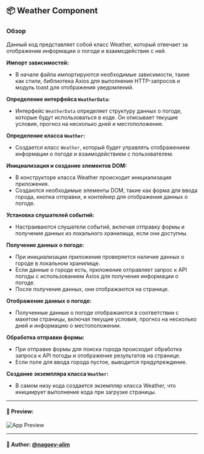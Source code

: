 ## 📦 Weather Component

### Обзор
Данный код представляет собой класс Weather, который отвечает за отображение информации о погоде и взаимодействие с ней.

**Импорт зависимостей:**

- В начале файла импортируются необходимые зависимости, такие как стили, библиотека Axios для выполнения HTTP-запросов и модуль toast для отображения уведомлений.

**Определение интерфейса `WeatherData`:**

- Интерфейс `WeatherData` определяет структуру данных о погоде, которые будут использоваться в коде. Он описывает текущие условия, прогноз на несколько дней и местоположение.

**Определение класса `Weather`:**

- Создается класс `Weather`, который будет управлять отображением информации о погоде и взаимодействием с пользователем.

**Инициализация и создание элементов DOM:**

- В конструкторе класса Weather происходит инициализация приложения.
- Создаются необходимые элементы DOM, такие как форма для ввода города, кнопка отправки, и контейнер для отображения данных о погоде.

**Установка слушателей событий:**

- Настраиваются слушатели событий, включая отправку формы и получение данных из локального хранилища, если они доступны.

**Получение данных о погоде:**

- При инициализации приложения проверяется наличие данных о городе в локальном хранилище.
- Если данные о городе есть, приложение отправляет запрос к API погоды с использованием Axios для получения информации о погоде.
- После получения данных, они отображаются на странице.

**Отображение данных о погоде:**

- Полученные данные о погоде отображаются в соответствии с макетом страницы, включая текущие условия, прогноз на несколько дней и информацию о местоположении.

**Обработка отправки формы:**

- При отправке формы для поиска города происходит обработка запроса к API погоды и отображение результатов на странице.
- Если поле для ввода города пустое, выводится предупреждение.

**Создание экземпляра класса `Weather`:**
- В самом низу кода создается экземпляр класса Weather, что инициирует выполнение кода при загрузке страницы.


---

#### 🌄 Preview:

![App Preview](https://lh3.googleusercontent.com/drive-viewer/AITFw-ycyAAOuZC9VWOU3X3LliyPA64O_pOJ1NNl29DNYS5zpY0iIbGw7cWubZ9kKGr5o7Ltx07lxMgCpXDoxRZY_uDm8Ji_=s1600)


-----

#### 🙌 Author: [@nagoev-alim](https://github.com/nagoev-alim)

